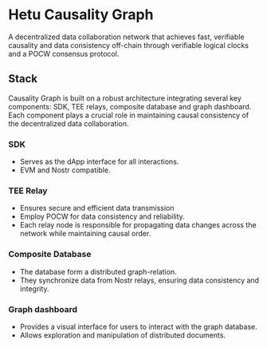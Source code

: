 # Hetu Causality Graph

A decentralized data collaboration network that achieves fast, verifiable causality and data consistency off-chain through verifiable logical clocks and a POCW consensus protocol.

## Stack

Causality Graph is built on a robust architecture integrating several key components: SDK, TEE relays, composite database and graph dashboard. Each component plays a crucial role in maintaining causal consistency of the decentralized data collaboration.

### SDK ###

* Serves as the dApp interface for all interactions.
* EVM and Nostr compatible.

### TEE Relay ###
* Ensures secure and efficient data transmission
* Employ POCW for data consistency and reliability.
* Each relay node is responsible for propagating data changes across the network while maintaining causal order.

### Composite Database ###

* The database form a distributed graph-relation.
* They synchronize data from Nostr relays, ensuring data consistency and integrity.

### Graph dashboard ###

* Provides a visual interface for users to interact with the graph database.
* Allows exploration and manipulation of distributed documents.



